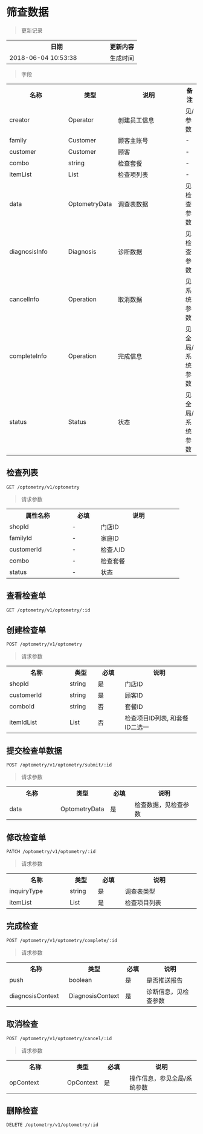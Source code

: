 # 筛查数据

> 更新记录

<table>
    <tr>
        <th style="width:250px;">日期</th>
        <th>更新内容</th>
    </tr>
    <tr>
        <td>2018-06-04 10:53:38</td>
        <td>生成时间</td>
    </tr>
</table>

> 字段

<table>
    <tr>
        <th style="width:150px;">名称</th>
        <th style="width:60px;">类型</th>
        <th style="width:200px;">说明</th>
        <th>备注</th>
    </tr>
    <tr>
        <td>creator</td>
        <td>Operator</td>
        <td>创建员工信息</td>
        <td>见/参数</td>
    </tr>
    <tr>
        <td>family</td>
        <td>Customer</td>
        <td>顾客主账号</td>
        <td>-</td>
    </tr>
    <tr>
        <td>customer</td>
        <td>Customer</td>
        <td>顾客</td>
        <td>-</td>
    </tr>
    <tr>
        <td>combo</td>
        <td>string</td>
        <td>检查套餐</td>
        <td>-</td>
    </tr>
    <tr>
        <td>itemList</td>
        <td>List<String></td>
        <td>检查项列表</td>
        <td>-</td>
    </tr>
    <tr>
        <td>data</td>
        <td>OptometryData</td>
        <td>调查表数据</td>
        <td>见检查参数</td>
    </tr>
    <tr>
        <td>diagnosisInfo</td>
        <td>Diagnosis</td>
        <td>诊断数据</td>
        <td>见检查参数</td>
    </tr>
    <tr>
        <td>cancelInfo</td>
        <td>Operation</td>
        <td>取消数据</td>
        <td>见系统参数</td>
    </tr>
    <tr>
        <td>completeInfo</td>
        <td>Operation</td>
        <td>完成信息</td>
        <td>见全局/系统参数</td>
    </tr>
    <tr>
        <td>status</td>
        <td>Status</td>
        <td>状态</td>
        <td>见全局/系统参数</td>
    </tr>
</table>

## 检查列表

```
GET /optometry/v1/optometry
```
> 请求参数

<table>
    <tr>
        <th style="width:150px;">属性名称</th>
        <th style="width:60px;">必填</th>
        <th style="width:200px;">说明</th>
    </tr>
    <tr>
        <td>shopId</td>
        <td>-</td>
        <td>门店ID</td>
    </tr>
    <tr>
        <td>familyId</td>
        <td>-</td>
        <td>家庭ID</td>
    </tr>
    <tr>
        <td>customerId</td>
        <td>-</td>
        <td>检查人ID</td>
    </tr>
    <tr>
        <td>combo</td>
        <td>-</td>
        <td>检查套餐</td>
    </tr>
    <tr>
        <td>status</td>
        <td>-</td>
        <td>状态</td>
    </tr>
</table>

## 查看检查单

```
GET /optometry/v1/optometry/:id
```

## 创建检查单

```
POST /optometry/v1/optometry
```

>请求参数
<table>
    <tr>
        <th style="width:150px;">名称</th>
        <th style="width:60px;">类型</th>
        <th style="width:60px;">必填</th>
        <th style="width:200px;">说明</th>
    </tr>
    <tr>
        <td>shopId</td>
        <td>string</td>
        <td>是</td>
        <td>门店ID</td>
    </tr>
    <tr>
        <td>customerId</td>
        <td>string</td>
        <td>是</td>
        <td>顾客ID</td>
    </tr>
    <tr>
        <td>comboId</td>
        <td>string</td>
        <td>否</td>
        <td>套餐ID</td>
    </tr>
    <tr>
        <td>itemIdList</td>
        <td>List<String></td>
        <td>否</td>
        <td>检查项目ID列表, 和套餐ID二选一</td>
    </tr>
</table>

## 提交检查单数据

```
POST /optometry/v1/optometry/submit/:id
```

>请求参数
<table>
    <tr>
        <th style="width:150px;">名称</th>
        <th style="width:60px;">类型</th>
        <th style="width:60px;">必填</th>
        <th style="width:200px;">说明</th>
    </tr>
    <tr>
        <td>data</td>
        <td>OptometryData</td>
        <td>是</td>
        <td>检查数据，见检查参数</td>
    </tr>
</table>

## 修改检查单

```
PATCH /optometry/v1/optometry/:id
```

>请求参数
<table>
    <tr>
        <th style="width:150px;">名称</th>
        <th style="width:60px;">类型</th>
        <th style="width:60px;">必填</th>
        <th style="width:200px;">说明</th>
    </tr>
    <tr>
        <td>inquiryType</td>
        <td>string</td>
        <td>是</td>
        <td>调查表类型</td>
    </tr>
    <tr>
        <td>itemList</td>
        <td>List<String></td>
        <td>是</td>
        <td>检查项目列表</td>
    </tr>
</table>

## 完成检查

```
POST /optometry/v1/optometry/complete/:id
```

>请求参数
<table>
    <tr>
        <th style="width:150px;">名称</th>
        <th style="width:60px;">类型</th>
        <th style="width:60px;">必填</th>
        <th style="width:200px;">说明</th>
    </tr>
    <tr>
        <td>push</td>
        <td>boolean</td>
        <td>是</td>
        <td>是否推送报告</td>
    </tr>
    <tr>
        <td>diagnosisContext</td>
        <td>DiagnosisContext</td>
        <td>是</td>
        <td>诊断信息，见检查参数</td>
    </tr>
</table>

## 取消检查

```
POST /optometry/v1/optometry/cancel/:id
```

>请求参数
<table>
    <tr>
        <th style="width:150px;">名称</th>
        <th style="width:60px;">类型</th>
        <th style="width:60px;">必填</th>
        <th style="width:200px;">说明</th>
    </tr>
    <tr>
        <td>opContext</td>
        <td>OpContext</td>
        <td>是</td>
        <td>操作信息，参见全局/系统参数</td>
    </tr>
</table>

## 删除检查

```
DELETE /optometry/v1/optometry/:id
```